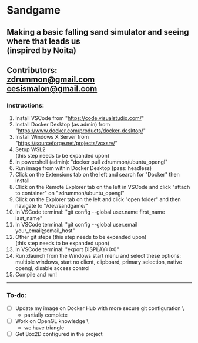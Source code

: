 # Sandgame
Making a basic falling sand simulator and seeing where that leads us \
(inspired by Noita)
---
Contributors: \
zdrummon@gmail.com  \
cesismalon@gmail.com
---
### Instructions:
1. Install VSCode from "https://code.visualstudio.com/"
2. Install Docker Desktop (as admin) from "https://www.docker.com/products/docker-desktop/"
3. Install Windows X Server from "https://sourceforge.net/projects/vcxsrv/"
4. Setup WSL2 \
        (this step needs to be expanded upon)
5. In powershell (admin): "docker pull zdrummon/ubuntu_opengl"
6. Run image from within Docker Desktop (pass: headless)
7. Click on the Extensions tab on the left and search for "Docker" then install
8. Click on the Remote Explorer tab on the left in VSCode and click "attach to container" on "zdrummon/ubuntu_opengl"
9. Click on the Explorer tab on the left and click "open folder" and then navigate to "/dev/sandgame/"
10. In VSCode terminal: "git config --global user.name first_name last_name"
11. In VSCode terminal: "git config --global user.email your_email@email_host"
12. Other git steps (this step needs to be expanded upon) \
        (this step needs to be expanded upon)
12. In VSCode terminal: "export DISPLAY=0:0"
13. Run xlaunch from the Windows start menu and select these options:\
        multiple windows, start no client, clipboard, primary selection, native opengl, disable access control
14. Compile and run!
---
### To-do:
- [ ] Update my image on Docker Hub with more secure git configuration \
    * partially complete
- [ ] Work on OpenGL knowledge \
    * we have triangle
- [ ] Get Box2D configured in the project
